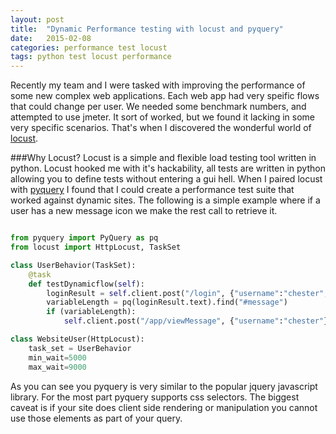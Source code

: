 ```yaml
---
layout: post
title:  "Dynamic Performance testing with locust and pyquery"
date:   2015-02-08
categories: performance test locust 
tags: python test locust performance
---
```


Recently my team and I were tasked with improving the performance of some new complex web applications.  Each web app
had very speific flows that could change per user.  We needed some benchmark numbers, and attempted to use jmeter.  It
sort of worked, but we found it lacking in some very specific scenarios.  That's when I discovered the wonderful world of
[locust].

###Why Locust?
Locust is a simple and flexible load testing tool written in python. Locust hooked me with it's hackability, all tests 
are written in python allowing you to define tests without entering a gui hell.  When I paired locust with [pyquery] I found that I
could create a performance test suite that worked against dynamic sites.  The following is a simple example where if a user
has a new message icon we make the rest call to retrieve it.

~~~python

from pyquery import PyQuery as pq
from locust import HttpLocust, TaskSet

class UserBehavior(TaskSet):
    @task
    def testDynamicflow(self):
        loginResult = self.client.post("/login", {"username":"chester", "password":"supersecure"})
        variableLength = pq(loginResult.text).find("#message")
        if (variableLength):
            self.client.post("/app/viewMessage", {"username":"chester"})

class WebsiteUser(HttpLocust):
    task_set = UserBehavior
    min_wait=5000
    max_wait=9000

~~~

As you can see you pyquery is very similar to the popular jquery javascript library.  For the most part pyquery supports
css selectors. The biggest caveat is if your site does client side rendering or manipulation you cannot use those elements 
as part of your query.


[locust]:http://locust.io  
[pyquery]:https://pythonhosted.org/pyquery/
[documentation]:http://locust.io/en/latest/quickstart.html